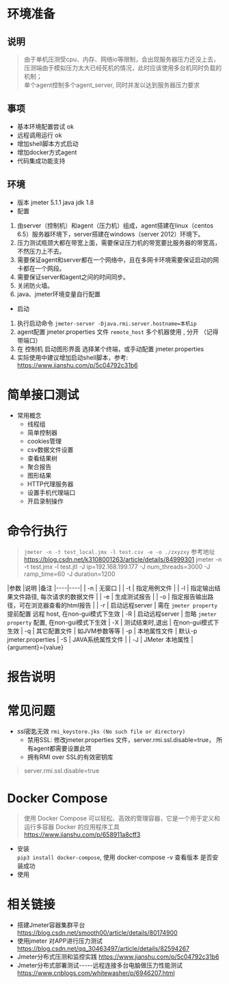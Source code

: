 # 环境准备

## 说明
> 由于单机压测受cpu、内存、网络io等限制，会出现服务器压力还没上去，压测端由于模拟压力太大已经死机的情况，此时应该使用多台机同时负载的机制；  
> 单个agent控制多个agent_server, 同时并发以达到服务器压力要求

## 事项
- 基本环境配置尝试  ok
- 远程调用运行  ok
- 增加shell脚本方式启动 
- 增加docker方式agent
- 代码集成功能支持

## 环境
- 版本
jmeter 5.1.1
java jdk 1.8
- 配置
1. 由server（控制机）和agent（压力机）组成，agent搭建在linux（centos 6.5）服务器环境下，server搭建在windows（server 2012）环境下。
2. 压力测试瓶颈大都在带宽上面，需要保证压力机的带宽要比服务器的带宽高，不然压力上不去。
3. 需要保证agent和server都在一个网络中，且在多网卡环境需要保证启动的网卡都在一个网段。
4. 需要保证server和agent之间的时间同步。
5. 关闭防火墙。
6. java、jmeter环境变量自行配置

- 启动
1. 执行启动命令 `jmeter-server -Djava.rmi.server.hostname=本机ip`
2. agent配置 jmeter.properties 文件 `remote_host` 多个机器使用 , 分开 （记得带端口）
3. 在 控制机 启动图形界面 选择某个终端，或手动配置 jmeter.properties
4. 实际使用中建议增加启动shell脚本，参考: https://www.jianshu.com/p/5c04792c31b6  


# 简单接口测试
- 常用概念
    - 线程组
    - 简单控制器
    - cookies管理
    - csv数据文件设置
    - 查看结果树
    - 聚合报告
    - 图形结果
    - HTTP代理服务器
    - 设置手机代理端口
    - 开启录制操作


# 命令行执行
> `jmeter -n -t test_local.jmx -l test.csv -e -o ./zxyzxy`
> 参考地址 https://blog.csdn.net/k3108001263/article/details/84999301
> jmeter -n -t test.jmx  -l test.jtl  -J ip=192.168.199.177 -J num_threads=3000  -J ramp_time=60 -J duration=1200  

|参数 |说明 |备注
|----|----|
| -n | 无窗口 |
| -t | 指定用例文件 |
| -l | 指定输出结果文件路径, 每次请求的数据文件 |
| -e | 生成测试报告 |
| -o | 指定报告输出路径，可在浏览器查看的html报告 |
| -r | 启动远程server | 需在 `jmeter property` 提前配置 远程 host, 在non-gui模式下生效
| -R | 启动远程server | 忽略 `jmeter property` 配置, 在non-gui模式下生效
| -X | 测试结束时,退出 | 在non-gui模式下生效
| -q | 其它配置文件 | 如JVM参数等等
| -p | 本地属性文件 | 默认-p jmeter.properties 
| -S | JAVA系统属性文件 | 
| -J | JMeter 本地属性 |  {argument}={value}


# 报告说明

# 常见问题
- ssl密匙无效
`rmi_keystore.jks (No such file or directory)`
    - 禁用SSL: 修改jmeter.properties 文件，server.rmi.ssl.disable=true， 所有agent都需要设置此项
    - 拥有RMI over SSL的有效密钥库
> server.rmi.ssl.disable=true 

# Docker Compose
> 使用 Docker Compose 可以轻松、高效的管理容器，它是一个用于定义和运行多容器 Docker 的应用程序工具
> https://www.jianshu.com/p/658911a8cff3

- 安装  
`pip3 install docker-compose`, 使用 docker-compose -v 查看版本 是否安装成功
- 使用


# 相关链接
- 搭建Jmeter容器集群平台  https://blog.csdn.net/smooth00/article/details/80174900
- 使用jmeter 对APP进行压力测试  https://blog.csdn.net/qq_30463497/article/details/82594267
- Jmeter分布式压测和监控实践    https://www.jianshu.com/p/5c04792c31b6
- Jmeter分布式部署测试-----远程连接多台电脑做压力性能测试   https://www.cnblogs.com/whitewasher/p/6946207.html